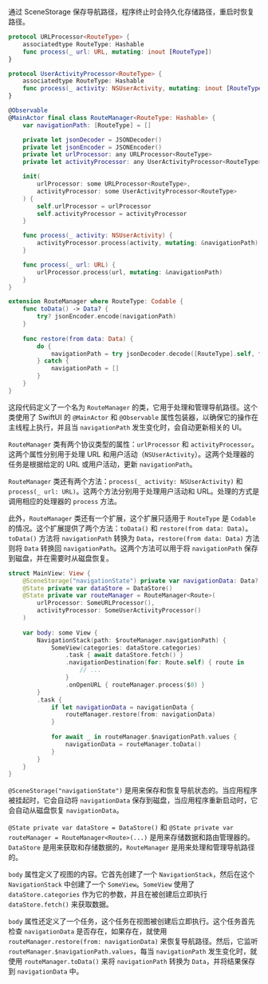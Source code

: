 
通过 SceneStorage 保存导航路径，程序终止时会持久化存储路径，重启时恢复路径。

```swift
protocol URLProcessor<RouteType> {
    associatedtype RouteType: Hashable
    func process(_ url: URL, mutating: inout [RouteType])
}

protocol UserActivityProcessor<RouteType> {
    associatedtype RouteType: Hashable
    func process(_ activity: NSUserActivity, mutating: inout [RouteType])
}

@Observable
@MainActor final class RouteManager<RouteType: Hashable> {
    var navigationPath: [RouteType] = []

    private let jsonDecoder = JSONDecoder()
    private let jsonEncoder = JSONEncoder()
    private let urlProcessor: any URLProcessor<RouteType>
    private let activityProcessor: any UserActivityProcessor<RouteType>

    init(
        urlProcessor: some URLProcessor<RouteType>,
        activityProcessor: some UserActivityProcessor<RouteType>
    ) {
        self.urlProcessor = urlProcessor
        self.activityProcessor = activityProcessor
    }

    func process(_ activity: NSUserActivity) {
        activityProcessor.process(activity, mutating: &navigationPath)
    }

    func process(_ url: URL) {
        urlProcessor.process(url, mutating: &navigationPath)
    }
}

extension RouteManager where RouteType: Codable {
    func toData() -> Data? {
        try? jsonEncoder.encode(navigationPath)
    }
    
    func restore(from data: Data) {
        do {
            navigationPath = try jsonDecoder.decode([RouteType].self, from: data)
        } catch {
            navigationPath = []
        }
    }
}

```

这段代码定义了一个名为 `RouteManager` 的类，它用于处理和管理导航路径。这个类使用了 SwiftUI 的 `@MainActor` 和 `@Observable` 属性包装器，以确保它的操作在主线程上执行，并且当 `navigationPath` 发生变化时，会自动更新相关的 UI。

`RouteManager` 类有两个协议类型的属性：`urlProcessor` 和 `activityProcessor`。这两个属性分别用于处理 URL 和用户活动（`NSUserActivity`）。这两个处理器的任务是根据给定的 URL 或用户活动，更新 `navigationPath`。

`RouteManager` 类还有两个方法：`process(_ activity: NSUserActivity)` 和 `process(_ url: URL)`。这两个方法分别用于处理用户活动和 URL。处理的方式是调用相应的处理器的 `process` 方法。

此外，`RouteManager` 类还有一个扩展，这个扩展只适用于 `RouteType` 是 `Codable` 的情况。这个扩展提供了两个方法：`toData()` 和 `restore(from data: Data)`。`toData()` 方法将 `navigationPath` 转换为 `Data`，`restore(from data: Data)` 方法则将 `Data` 转换回 `navigationPath`。这两个方法可以用于将 `navigationPath` 保存到磁盘，并在需要时从磁盘恢复。


```swift
struct MainView: View {
    @SceneStorage("navigationState") private var navigationData: Data?
    @State private var dataStore = DataStore()
    @State private var routeManager = RouteManager<Route>(
        urlProcessor: SomeURLProcessor(),
        activityProcessor: SomeUserActivityProcessor()
    )
    
    var body: some View {
        NavigationStack(path: $routeManager.navigationPath) {
            SomeView(categories: dataStore.categories)
                .task { await dataStore.fetch() }
                .navigationDestination(for: Route.self) { route in
                    // ...
                }
                .onOpenURL { routeManager.process($0) }
        }
        .task {
            if let navigationData = navigationData {
                routeManager.restore(from: navigationData)
            }
            
            for await _ in routeManager.$navigationPath.values {
                navigationData = routeManager.toData()
            }
        }
    }
}

```

`@SceneStorage("navigationState")` 是用来保存和恢复导航状态的。当应用程序被挂起时，它会自动将 `navigationData` 保存到磁盘，当应用程序重新启动时，它会自动从磁盘恢复 `navigationData`。

`@State private var dataStore = DataStore()` 和 `@State private var routeManager = RouteManager<Route>(...)` 是用来存储数据和路由管理器的。`DataStore` 是用来获取和存储数据的，`RouteManager` 是用来处理和管理导航路径的。

`body` 属性定义了视图的内容。它首先创建了一个 `NavigationStack`，然后在这个 `NavigationStack` 中创建了一个 `SomeView`。`SomeView` 使用了 `dataStore.categories` 作为它的参数，并且在被创建后立即执行 `dataStore.fetch()` 来获取数据。

`body` 属性还定义了一个任务，这个任务在视图被创建后立即执行。这个任务首先检查 `navigationData` 是否存在，如果存在，就使用 `routeManager.restore(from: navigationData)` 来恢复导航路径。然后，它监听 `routeManager.$navigationPath.values`，每当 `navigationPath` 发生变化时，就使用 `routeManager.toData()` 来将 `navigationPath` 转换为 `Data`，并将结果保存到 `navigationData` 中。
